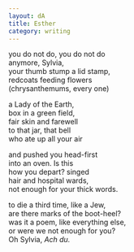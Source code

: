 ```yaml
---
layout: dA
title: Esther
category: writing
---
```


you do not do, you do not do <br />
anymore, Sylvia, <br />
your thumb stump a lid stamp, <br />
redcoats feeding flowers <br />
(chrysanthemums, every one)

a Lady of the Earth, <br />
box in a green field, <br />
fair skin and farewell <br />
to that jar, that bell <br />
who ate up all your air

and pushed you head-first <br />
into an oven. Is this <br />
how you depart? singed <br />
hair and hospital wards, <br />
not enough for your thick words.

to die a third time, like a Jew, <br />
are there marks of the boot-heel? <br />
was it a poem, like everything else, <br />
or were we not enough for you? <br />
Oh Sylvia, *Ach du.*
